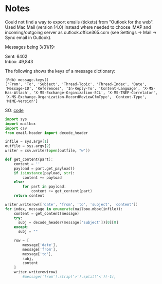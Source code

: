 # Notes

Could not find a way to export emails (tickets) from "Outlook for the web". Used Mac Mail (version 14.0) instead where needed to choose IMAP and incoming/outgoing server as outlook.office365.com (see Settings -> Mail -> Sync email in Outlook).

Messages being 3/31/19:

Sent: 6402  
Inbox: 49,843  

The following shows the keys of a message dictionary:

```
(Pdb) message.keys()
['From', 'To', 'Subject', 'Thread-Topic', 'Thread-Index', 'Date', 'Message-ID', 'References', 'In-Reply-To', 'Content-Language', 'X-MS-Has-Attach', 'X-MS-Exchange-Organization-SCL', 'X-MS-TNEF-Correlator', 'X-MS-Exchange-Organization-RecordReviewCfmType', 'Content-Type', 'MIME-Version']
```

SO: [code](https://stackoverflow.com/questions/33537476/mailbox-to-csv-using-python)

```python
import sys
import mailbox
import csv
from email.header import decode_header

infile = sys.argv[1]
outfile = sys.argv[2]
writer = csv.writer(open(outfile, "w"))

def get_content(part):
    content = ''
    payload = part.get_payload()
    if isinstance(payload, str):
        content += payload
    else:
        for part in payload:
            content += get_content(part)
    return content

writer.writerow(['date', 'from', 'to', 'subject', 'content'])
for index, message in enumerate(mailbox.mbox(infile)):
    content = get_content(message)
    try:
      subj = decode_header(message['subject'])[0][0]
    except:
      subj = ""

    row = [
        message['date'],
        message['from'],
        message['to'],
        subj,
        content
    ]
    writer.writerow(row)
        #message['from'].strip('>').split('<')[-1],
```
